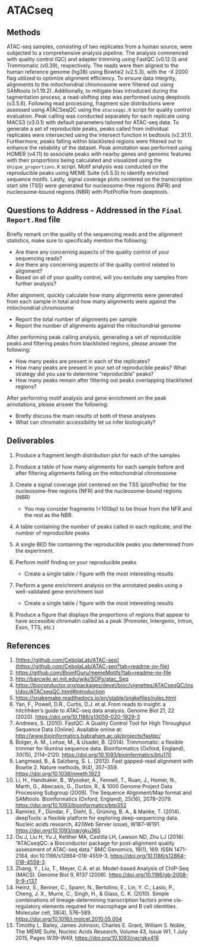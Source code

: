 # ATACseq

## Methods
ATAC-seq samples, consisting of two replicates from a human source, were subjected to a comprehensive analysis pipeline. The analysis commenced with quality control (QC) and adapter trimming using FastQC (v0.12.0) and Trimmomatic (v0.39), respectively. The reads were then aligned to the human reference genome (hg38) using Bowtie2 (v2.5.3), with the -X 2000 flag utilized to optimize alignment efficiency. To ensure data integrity, alignments to the mitochondrial chromosome were filtered out using SAMtools (v1.19.2). Additionally, to mitigate bias introduced during the tagmentation process, a read-shifting step was performed using deeptools (v3.5.6). Following read processing, fragment size distributions were assessed using ATACSeqQC using the `atacseqqc.R` script for quality control evaluation. Peak calling was conducted separately for each replicate using MACS3 (v3.0.1) with default parameters tailored for ATAC-seq data. To generate a set of reproducible peaks, peaks called from individual replicates were intersected using the intersect function in bedtools (v2.31.1). Furthermore, peaks falling within blacklisted regions were filtered out to enhance the reliability of the dataset. Peak annotation was performed using HOMER (v4.11) to associate peaks with nearby genes and genomic features with their proportions being calculated and visualized using the `Unique_proportions.R` script. Motif analysis was conducted on the reproducible peaks using MEME Suite (v5.5.5) to identify enriched sequence motifs. Lastly, signal coverage plots centered on the transcription start site (TSS) were generated for nucleosome-free regions (NFR) and nucleosome-bound regions (NBR) with PlotProfile from deeptools.

## Questions to Address - Addressed in the `Final Report.Rmd` file
Briefly remark on the quality of the sequencing reads and the alignment statistics, make sure to specifically mention the following:
  - Are there any concerning aspects of the quality control of your sequencing reads?
  - Are there any concerning aspects of the quality control related to alignment?
  - Based on all of your quality control, will you exclude any samples from further analysis?

After alignment, quickly calculate how many alignments were generated from each sample in total and how many alignments were against the mitochondrial chromosome
  - Report the total number of alignments per sample
  - Report the number of alignments against the mitochondrial genome

After performing peak calling analysis, generating a set of reproducible peaks and filtering peaks from blacklisted regions, please answer the following:
  - How many peaks are present in each of the replicates?
  - How many peaks are present in your set of reproducible peaks? What strategy did you use to determine “reproducible” peaks?
  - How many peaks remain after filtering out peaks overlapping blacklisted regions?

After performing motif analysis and gene enrichment on the peak annotations, please answer the following:
  - Briefly discuss the main results of both of these analyses
  - What can chromatin accessibility let us infer biologically?


## Deliverables
1. Produce a fragment length distribution plot for each of the samples

2. Produce a table of how many alignments for each sample before and after filtering alignments falling on the mitochondrial chromosome

3. Create a signal coverage plot centered on the TSS (plotProfile) for the nucleosome-free regions (NFR) and the nucleosome-bound regions (NBR)
    - You may consider fragments (<100bp) to be those from the NFR and the rest as the NBR.

4. A table containing the number of peaks called in each replicate, and the number of reproducible peaks

5. A single BED file containing the reproducible peaks you determined from the experiment.

6. Perform motif finding on your reproducible peaks
    - Create a single table / figure with the most interesting results

7. Perform a gene enrichment analysis on the annotated peaks using a well-validated gene enrichment tool
    - Create a single table / figure with the most interesting results

8. Produce a figure that displays the proportions of regions that appear to have accessible chromatin called as a peak (Promoter, Intergenic, Intron, Exon, TTS, etc.)

## References
1. [https://github.com/CebolaLab/ATAC-seq](https://github.com/CebolaLab/ATAC-seq?tab=readme-ov-file)
2. https://github.com/BioinfGuru/memeMotifs?tab=readme-ov-file
3. http://barcwiki.wi.mit.edu/wiki/SOPs/atac_Seq
4. https://bioconductor.org/packages/devel/bioc/vignettes/ATACseqQC/inst/doc/ATACseqQC.html#Introduction
5. https://snakemake.readthedocs.io/en/stable/snakefiles/rules.html
6. Yan, F., Powell, D.R., Curtis, D.J. et al. From reads to insight: a hitchhiker’s guide to ATAC-seq data analysis. Genome Biol 21, 22 (2020). https://doi.org/10.1186/s13059-020-1929-3
7. Andrews, S. (2010). FastQC:  A Quality Control Tool for High Throughput Sequence Data [Online]. Available online at: http://www.bioinformatics.babraham.ac.uk/projects/fastqc/
8. Bolger, A. M., Lohse, M., & Usadel, B. (2014). Trimmomatic: a flexible trimmer for Illumina sequence data. Bioinformatics (Oxford, England), 30(15), 2114–2120. https://doi.org/10.1093/bioinformatics/btu170
9. Langmead, B., & Salzberg, S. L. (2012). Fast gapped-read alignment with Bowtie 2. Nature methods, 9(4), 357–359. https://doi.org/10.1038/nmeth.1923
10. Li, H., Handsaker, B., Wysoker, A., Fennell, T., Ruan, J., Homer, N., Marth, G., Abecasis, G., Durbin, R., & 1000 Genome Project Data Processing Subgroup (2009). The Sequence Alignment/Map format and SAMtools. Bioinformatics (Oxford, England), 25(16), 2078–2079. https://doi.org/10.1093/bioinformatics/btp352
11. Ramírez, F., Dündar, F., Diehl, S., Grüning, B. A., & Manke, T. (2014). deepTools: a flexible platform for exploring deep-sequencing data. Nucleic acids research, 42(Web Server issue), W187–W191. https://doi.org/10.1093/nar/gku365
13. Ou J, Liu H, Yu J, Kelliher MA, Castilla LH, Lawson ND, Zhu LJ (2018). “ATACseqQC: a Bioconductor package for post-alignment quality assessment of ATAC-seq data.” BMC Genomics, 19(1), 169. ISSN 1471-2164, doi:10.1186/s12864-018-4559-3, https://doi.org/10.1186/s12864-018-4559-3.
14. Zhang, Y., Liu, T., Meyer, C.A. et al. Model-based Analysis of ChIP-Seq (MACS). Genome Biol 9, R137 (2008). https://doi.org/10.1186/gb-2008-9-9-r137
15. Heinz, S., Benner, C., Spann, N., Bertolino, E., Lin, Y. C., Laslo, P., Cheng, J. X., Murre, C., Singh, H., & Glass, C. K. (2010). Simple combinations of lineage-determining transcription factors prime cis-regulatory elements required for macrophage and B cell identities. Molecular cell, 38(4), 576–589. https://doi.org/10.1016/j.molcel.2010.05.004
16. Timothy L. Bailey, James Johnson, Charles E. Grant, William S. Noble, The MEME Suite, Nucleic Acids Research, Volume 43, Issue W1, 1 July 2015, Pages W39–W49, https://doi.org/10.1093/nar/gkv416
